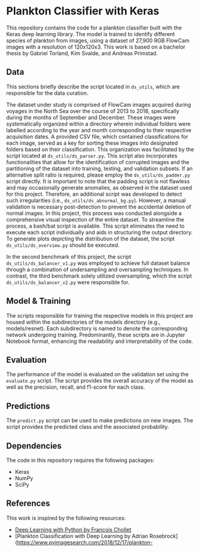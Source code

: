 # Plankton Classifier with Keras

This repository contains the code for a plankton classifier built with the Keras deep learning library. The model is trained to identify different species of plankton from images, using a dataset of 27,900 RGB FlowCam images with a resolution of 120x120x3. This work is based on a bachelor thesis by Gabriel Torland, Kim Svalde, and Andreas Primstad.

## Data

This sections briefly describe the script located in `ds_utils`, which are responsible for the data curation. 

The dataset under study is comprised of FlowCam images acquired during voyages in the North Sea over the course of 2013 to 2018, specifically during the months of September and December. These images were systematically organized within a directory wherein individual folders were labelled according to the year and month corresponding to their respective acquisition dates. A provided CSV file, which contained classifications for each image, served as a key for sorting these images into designated folders based on their classification. This organization was facilitated by the script located at `ds_utils/ds_parser.py`. This script also incorporates functionalities that allow for the identification of corrupted images and the partitioning of the dataset into training, testing, and validation subsets. If an alternative split ratio is required, please employ the `ds_utils/ds_padder.py` script directly. It is important to note that the padding script is not flawless and may occasionally generate anomalies, as observed in the dataset used for this project. Therefore, an additional script was developed to detect such irregularities (i.e., `ds_utils/ds_abnormal_bg.py`). However, a manual validation is necessary post-detection to prevent the accidental deletion of normal images. In this project, this process was conducted alongside a comprehensive visual inspection of the entire dataset. To streamline the process, a bash/bat script is available. This script eliminates the need to execute each script individually and aids in structuring the output directory. To generate plots depicting the distribution of the dataset, the script `ds_utils/ds_overview.py` should be executed.

In the second benchmark of this project, the script `ds_utils/ds_balancer_v1.py` was employed to achieve full dataset balance through a combination of undersampling and oversampling techniques. In contrast, the third benchmark solely utilized oversampling, which the script `ds_utils/ds_balancer_v2.py` were responsible for.


## Model & Training

The scripts responsible for training the respective models in this project are housed within the subdirectories of the models directory (e.g., models/resnet). Each subdirectory is named to denote the corresponding network undergoing training. Predominantly, these scripts are in Jupyter Notebook format, enhancing the readability and interpretability of the code.

## Evaluation

The performance of the model is evaluated on the validation set using the `evaluate.py` script. The script provides the overall accuracy of the model as well as the precision, recall, and f1-score for each class.

## Predictions

The `predict.py` script can be used to make predictions on new images. The script provides the predicted class and the associated probability.

## Dependencies

The code in this repository requires the following packages:
- Keras
- NumPy
- SciPy

## References

This work is inspired by the following resources:
- [Deep Learning with Python by Francois Chollet](https://www.manning.com/books/deep-learning-with-python)
- [Plankton Classification with Deep Learning by Adrian Rosebrock](https://www.pyimagesearch.com/2018/12/17/plankton-
